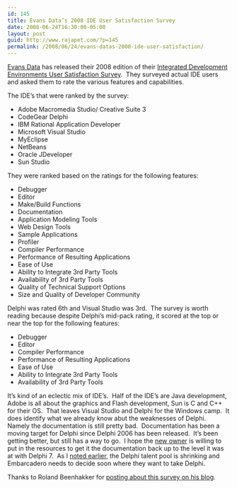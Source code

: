 ```yaml
---
id: 145
title: Evans Data’s 2008 IDE User Satisfaction Survey
date: 2008-06-24T16:30:00-05:00
layout: post
guid: http://www.rajapet.com/?p=145
permalink: /2008/06/24/evans-datas-2008-ide-user-satisfaction/
---
```

</p> 

[Evans Data](http://www.evansdata.com/company/about.php) has released their 2008 edition of their [Integrated Development Environments User Satisfaction Survey](http://www.evansdata.com/reports/2008IDE.php?rid=QXJ003).  They surveyed actual IDE users and asked them to rate the various features and capabilities.</p> </p> </p> 

The IDE’s that were ranked by the survey:

  * Adobe Macromedia Studio/ Creative Suite 3
  * CodeGear Delphi
  * IBM Rational Application Developer
  * Microsoft Visual Studio
  * MyEclipse
  * NetBeans
  * Oracle JDeveloper
  * Sun Studio

They were ranked based on the ratings for the following features:

  * Debugger
  * Editor
  * Make/Build Functions
  * Documentation
  * Application Modeling Tools
  * Web Design Tools
  * Sample Applications
  * Profiler
  * Compiler Performance
  * Performance of Resulting Applications
  * Ease of Use
  * Ability to Integrate 3rd Party Tools
  * Availability of 3rd Party Tools
  * Quality of Technical Support Options
  * Size and Quality of Developer Community

Delphi was rated 6th and Visual Studio was 3rd.  The survey is worth reading because despite Delphi’s mid-pack rating, it scored at the top or near the top for the following features:</p> 

  * Debugger
  * Editor
  * Compiler Performance
  * Performance of Resulting Applications
  * Ease of Use
  * Ability to Integrate 3rd Party Tools
  * Availability of 3rd Party Tools

It’s kind of an eclectic mix of IDE’s.  Half of the IDE’s are Java development, Adobe is all about the graphics and Flash development, Sun is C and C++ for their OS.  That leaves Visual Studio and Delphi for the Windows camp.  It does identify what we already know abut the weaknesses of Delphi.  Namely the documentation is still pretty bad.  Documentation has been a moving target for Delphi since Delphi 2006 has been released.  It’s been getting better, but still has a way to go.  I hope the [new owner](http://www.embarcadero.com/) is willing to put in the resources to get it the documentation back up to the level it was at with Delphi 7.  As I [noted earlier](http://anotherlab.rajapet.net/2008/06/good-help-delphi-programmers-is-hard-to.html), the Delphi talent pool is shrinking and Embarcadero needs to decide soon where they want to take Delphi.

Thanks to Roland Beenhakker for [posting about this survey on his blog](http://beensoft.blogspot.com/2008/06/users-choice-ides-2008.html).